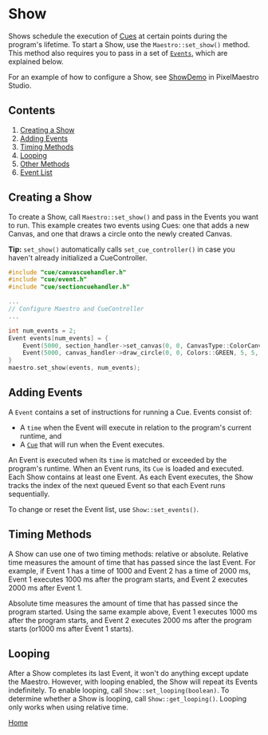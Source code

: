 # Show
Shows schedule the execution of [Cues](cue.md) at certain points during the program's lifetime. To start a Show, use the `Maestro::set_show()` method. This method also requires you to pass in a set of [`Events`](#adding-events), which are explained below.

For an example of how to configure a Show, see [ShowDemo](../gui/demo/showdemo.cpp) in PixelMaestro Studio.

## Contents
1. [Creating a Show](#creating-a-show)
2. [Adding Events](#adding-events)
3. [Timing Methods](#timing-methods)
4. [Looping](#looping)
5. [Other Methods](#other-methods)
6. [Event List](#event-list)

## Creating a Show
To create a Show, call `Maestro::set_show()` and pass in the Events you want to run. This example creates two events using Cues: one that adds a new Canvas, and one that draws a circle onto the newly created Canvas.

**Tip:** `set_show()` automatically calls `set_cue_controller()` in case you haven't already initialized a CueController.

```c++
#include "cue/canvascuehandler.h"
#include "cue/event.h"
#include "cue/sectioncuehandler.h"

...
// Configure Maestro and CueController
...

int num_events = 2;
Event events[num_events] = {
	Event(5000, section_handler->set_canvas(0, 0, CanvasType::ColorCanvas)),
	Event(5000, canvas_handler->draw_circle(0, 0, Colors::GREEN, 5, 5, 2, true))
}
maestro.set_show(events, num_events);
```

## Adding Events
A `Event` contains a set of instructions for running a Cue. Events consist of:
* A `time` when the Event will execute in relation to the program's current runtime, and
* A [`Cue`](cue.md) that will run when the Event executes.

An Event is executed when its `time` is matched or exceeded by the program's runtime. When an Event runs, its `Cue` is loaded and executed. Each Show contains at least one Event. As each Event executes, the Show tracks the index of the next queued Event so that each Event runs sequentially.

To change or reset the Event list, use `Show::set_events()`.

## Timing Methods
A Show can use one of two timing methods: relative or absolute. Relative time measures the amount of time that has passed since the last Event. For example, if Event 1 has a time of 1000 and Event 2 has a time of 2000 ms, Event 1 executes 1000 ms after the program starts, and Event 2 executes 2000 ms after Event 1.

Absolute time measures the amount of time that has passed since the program started. Using the same example above, Event 1 executes 1000 ms after the program starts, and Event 2 executes 2000 ms after the program starts (or1000 ms after Event 1 starts).

## Looping
After a Show completes its last Event, it won't do anything except update the Maestro. However, with looping enabled, the Show will repeat its Events indefinitely. To enable looping, call `Show::set_looping(boolean)`. To determine whether a Show is looping, call `Show::get_looping()`. Looping only works when using relative time.

[Home](README.md)
